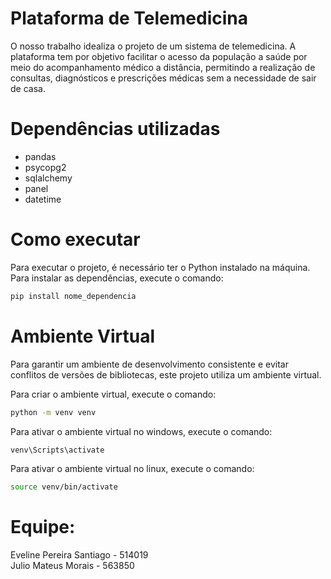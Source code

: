 # Plataforma de Telemedicina

O nosso trabalho idealiza o projeto de um sistema de telemedicina. A
plataforma tem por objetivo facilitar o acesso da população a saúde por meio
do acompanhamento médico a distância, permitindo a realização de consultas,
diagnósticos e prescrições médicas sem a necessidade de sair de casa.

# Dependências utilizadas
- pandas
- psycopg2
- sqlalchemy
- panel
- datetime

# Como executar
Para executar o projeto, é necessário ter o Python instalado na máquina. Para instalar as dependências, execute o comando:
```bash
pip install nome_dependencia
```

# Ambiente Virtual
Para garantir um ambiente de desenvolvimento consistente e evitar conflitos de versões de bibliotecas, este projeto utiliza um ambiente virtual.

Para criar o ambiente virtual, execute o comando:
```bash
python -m venv venv
```
Para ativar o ambiente virtual no windows, execute o comando:
```bash
venv\Scripts\activate
```
Para ativar o ambiente virtual no linux, execute o comando:
```bash
source venv/bin/activate
```


# Equipe:
Eveline Pereira Santiago - 514019 <br>
Julio Mateus Morais - 563850
